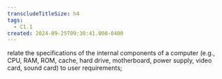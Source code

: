 ```yaml
---
transcludeTitleSize: h4
tags:
  - C1.1
created: 2024-09-25T09:30:41.000-0400
---
```

relate the specifications of the internal components of a computer (e.g., CPU, RAM, ROM, cache, hard drive, motherboard, power supply, video card, sound card) to user requirements;